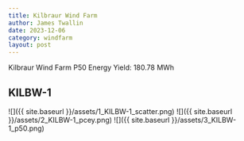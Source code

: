```yaml
---
title: Kilbraur Wind Farm
author: James Twallin
date: 2023-12-06
category: windfarm
layout: post
---
```

Kilbraur Wind Farm P50 Energy Yield: 180.78 MWh

KILBW-1
-------------
![]({{ site.baseurl }}/assets/1_KILBW-1_scatter.png)
![]({{ site.baseurl }}/assets/2_KILBW-1_pcey.png)
![]({{ site.baseurl }}/assets/3_KILBW-1_p50.png)

